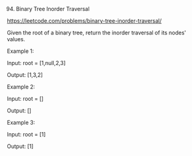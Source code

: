 94. Binary Tree Inorder Traversal

https://leetcode.com/problems/binary-tree-inorder-traversal/

Given the root of a binary tree, return the inorder traversal of its nodes' values.

 

Example 1:


Input: root = [1,null,2,3]

Output: [1,3,2]

Example 2:

Input: root = []

Output: []

Example 3:

Input: root = [1]

Output: [1]
